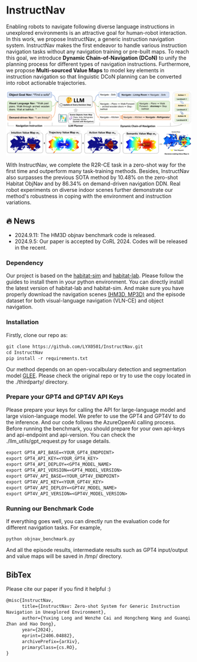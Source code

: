 # InstructNav

Enabling robots to navigate following diverse language instructions in unexplored environments is an attractive goal for human-robot interaction. In this work, we propose InstructNav, a generic instruction navigation system. InstructNav makes the first endeavor to handle various instruction navigation tasks without any navigation training or pre-built maps. To reach this goal, we introduce **Dynamic Chain-of-Navigation (DCoN)** to unify the planning process for different types of navigation instructions. Furthermore, we propose **Multi-sourced Value Maps** to model key elements in instruction navigation so that linguistic DCoN planning can be converted into robot actionable trajectories. 

![InstructNav](https://github.com/LYX0501/InstructNav/blob/main/InstructNav.png)

With InstructNav, we complete the R2R-CE task in a zero-shot way for the first time and outperform many task-training methods. Besides, InstructNav also surpasses the previous SOTA method by 10.48% on the zero-shot Habitat ObjNav and by 86.34% on demand-driven navigation DDN. Real robot experiments on diverse indoor scenes further demonstrate our method's robustness in coping with the environment and instruction variations.

## 🔥 News
- 2024.9.11: The HM3D objnav benchmark code is released.
- 2024.9.5: Our paper is accepted by CoRL 2024. Codes will be released in the recent.

### Dependency ###
Our project is based on the [habitat-sim](https://github.com/facebookresearch/habitat-sim?tab=readme-ov-file) and [habitat-lab](https://github.com/facebookresearch/habitat-lab). Please follow the guides to install them in your python environment. You can directly install the latest version of habitat-lab and habitat-sim. And make sure you have properly download the navigation scenes [(HM3D, MP3D)](https://github.com/facebookresearch/habitat-lab/blob/main/DATASETS.md) and the episode dataset for both visual-language navigation (VLN-CE) and object navigation.

### Installation ###
Firstly, clone our repo as:
```
git clone https://github.com/LYX0501/InstructNav.git
cd InstructNav
pip install -r requirements.txt
```
Our method depends on an open-vocalbulary detection and segmentation model [GLEE](https://github.com/FoundationVision/GLEE). Please check the original repo or try to use the copy located in the ./thirdparty/ directory.
### 

### Prepare your GPT4 and GPT4V API Keys ###
Please prepare your keys for calling the API for large-language model and large vision-language model.
We prefer to use the GPT4 and GPT4V to do the inference. And our code follows the AzureOpenAI calling process.
Before running the benchmark, you should prepare for your own api-keys and api-endpoint and api-version. You can check the ./llm_utils/gpt_request.py for usage details.
```
export GPT4_API_BASE=<YOUR_GPT4_ENDPOINT>
export GPT4_API_KEY=<YOUR_GPT4_KEY>
export GPT4_API_DEPLOY=<GPT4_MODEL_NAME>
export GPT4_API_VERSION=<GPT4_MODEL_VERSION>
export GPT4V_API_BASE=<YOUR_GPT4V_ENDPOINT>
export GPT4V_API_KEY=<YOUR_GPT4V_KEY>
export GPT4V_API_DEPLOY=<GPT4V_MODEL_NAME>
export GPT4V_API_VERSION=<GPT4V_MODEL_VERSION>
```

### Running our Benchmark Code ###
If everything goes well, you can directly run the evaluation code for different navigation tasks.
For example, 
```
python objnav_benchmark.py
```
And all the episode results, intermediate results such as GPT4 input/output and value maps will be saved in /tmp/ directory.

## BibTex
Please cite our paper if you find it helpful :)
```
@misc{InstructNav,
      title={InstructNav: Zero-shot System for Generic Instruction Navigation in Unexplored Environment}, 
      author={Yuxing Long and Wenzhe Cai and Hongcheng Wang and Guanqi Zhan and Hao Dong},
      year={2024},
      eprint={2406.04882},
      archivePrefix={arXiv},
      primaryClass={cs.RO},
}
```
